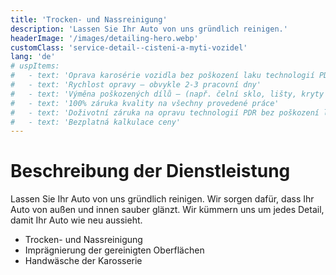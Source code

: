 ```yaml
---
title: 'Trocken- und Nassreinigung'
description: 'Lassen Sie Ihr Auto von uns gründlich reinigen.'
headerImage: '/images/detailing-hero.webp'
customClass: 'service-detail--cisteni-a-myti-vozidel'
lang: 'de'
# uspItems:
#   - text: 'Oprava karosérie vozidla bez poškození laku technologií PDR'
#   - text: 'Rychlost opravy – obvykle 2-3 pracovní dny'
#   - text: 'Výměna poškozených dílů – (např. čelní sklo, lišty, kryty zrcátek...)'
#   - text: '100% záruka kvality na všechny provedené práce'
#   - text: 'Doživotní záruka na opravu technologií PDR bez poškození laku'
#   - text: 'Bezplatná kalkulace ceny'
---
```


# Beschreibung der Dienstleistung

Lassen Sie Ihr Auto von uns gründlich reinigen.
Wir sorgen dafür, dass Ihr Auto von außen und innen sauber glänzt. Wir kümmern uns um jedes Detail, damit Ihr Auto wie neu aussieht.

<ul>
  <li>Trocken- und Nassreinigung</li>
  <li>Imprägnierung der gereinigten Oberflächen</li>
  <li>Handwäsche der Karosserie</li>
</ul>
